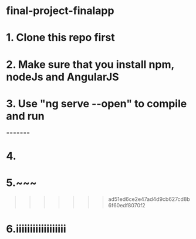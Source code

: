 # final-project-finalapp

# 1. Clone this repo first
# 2. Make sure that you install npm, nodeJs and AngularJS
# 3. Use "ng serve --open" to compile and run 
=======
# 4. 
# 5.~~~
>>>>>>> ad51ed6ce2e47ad4d9cb627cd8b6f60edf8070f2
# 6.iiiiiiiiiiiiiiiiii